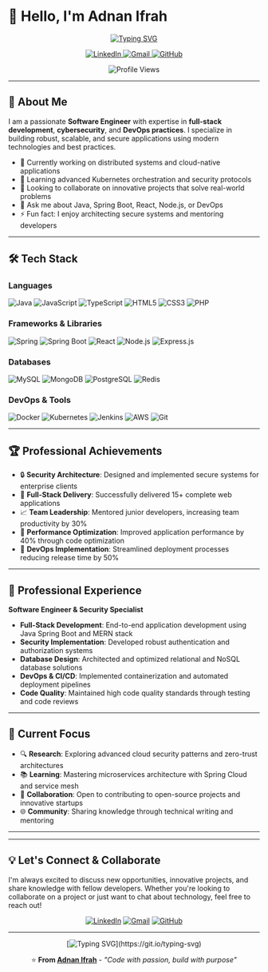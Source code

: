 # 👋 Hello, I'm Adnan Ifrah

<div align="center">
  
[![Typing SVG](https://readme-typing-svg.herokuapp.com?font=Fira+Code&weight=500&size=32&pause=1000&color=0891B2&center=true&vCenter=true&width=600&lines=Software+Engineer;Security+Expert;Full-Stack+Developer;DevOps+Enthusiast)](https://git.io/typing-svg)

</div>

<p align="center">
  <a href="https://www.linkedin.com/in/adnan-ifrah-a5286a270/">
    <img src="https://img.shields.io/badge/LinkedIn-0077B5?style=for-the-badge&logo=linkedin&logoColor=white" alt="LinkedIn">
  </a>
  <a href="mailto:ifrahadnan61@gmail.com">
    <img src="https://img.shields.io/badge/Gmail-D14836?style=for-the-badge&logo=gmail&logoColor=white" alt="Gmail">
  </a>
  <a href="https://github.com/ifrah-adnan">
    <img src="https://img.shields.io/badge/GitHub-100000?style=for-the-badge&logo=github&logoColor=white" alt="GitHub">
  </a>
</p>

<p align="center">
  <img src="https://komarev.com/ghpvc/?username=ifrah-adnan&color=0891b2&style=flat-square&label=Profile+Views" alt="Profile Views">
</p>

---

## 🎯 About Me

I am a passionate **Software Engineer** with expertise in **full-stack development**, **cybersecurity**, and **DevOps practices**. I specialize in building robust, scalable, and secure applications using modern technologies and best practices.

- 🔭 Currently working on distributed systems and cloud-native applications
- 🌱 Learning advanced Kubernetes orchestration and security protocols
- 👯 Looking to collaborate on innovative projects that solve real-world problems
- 💬 Ask me about Java, Spring Boot, React, Node.js, or DevOps
- ⚡ Fun fact: I enjoy architecting secure systems and mentoring developers

---

## 🛠️ Tech Stack

### Languages
<p align="left">
  <img src="https://img.shields.io/badge/Java-ED8B00?style=for-the-badge&logo=openjdk&logoColor=white" alt="Java">
  <img src="https://img.shields.io/badge/JavaScript-F7DF1E?style=for-the-badge&logo=JavaScript&logoColor=black" alt="JavaScript">
  <img src="https://img.shields.io/badge/TypeScript-007ACC?style=for-the-badge&logo=typescript&logoColor=white" alt="TypeScript">
  <img src="https://img.shields.io/badge/HTML5-E34F26?style=for-the-badge&logo=html5&logoColor=white" alt="HTML5">
  <img src="https://img.shields.io/badge/CSS3-1572B6?style=for-the-badge&logo=css3&logoColor=white" alt="CSS3">
  <img src="https://img.shields.io/badge/PHP-777BB4?style=for-the-badge&logo=php&logoColor=white" alt="PHP">
</p>

### Frameworks & Libraries
<p align="left">
  <img src="https://img.shields.io/badge/Spring-6DB33F?style=for-the-badge&logo=spring&logoColor=white" alt="Spring">
  <img src="https://img.shields.io/badge/Spring_Boot-F2F4F9?style=for-the-badge&logo=spring-boot" alt="Spring Boot">
  <img src="https://img.shields.io/badge/React-20232A?style=for-the-badge&logo=react&logoColor=61DAFB" alt="React">
  <img src="https://img.shields.io/badge/Node.js-43853D?style=for-the-badge&logo=node.js&logoColor=white" alt="Node.js">
  <img src="https://img.shields.io/badge/Express.js-404D59?style=for-the-badge" alt="Express.js">
</p>

### Databases
<p align="left">
  <img src="https://img.shields.io/badge/MySQL-005C84?style=for-the-badge&logo=mysql&logoColor=white" alt="MySQL">
  <img src="https://img.shields.io/badge/MongoDB-4EA94B?style=for-the-badge&logo=mongodb&logoColor=white" alt="MongoDB">
  <img src="https://img.shields.io/badge/PostgreSQL-316192?style=for-the-badge&logo=postgresql&logoColor=white" alt="PostgreSQL">
  <img src="https://img.shields.io/badge/Redis-DC382D?style=for-the-badge&logo=redis&logoColor=white" alt="Redis">
</p>

### DevOps & Tools
<p align="left">
  <img src="https://img.shields.io/badge/Docker-2CA5E0?style=for-the-badge&logo=docker&logoColor=white" alt="Docker">
  <img src="https://img.shields.io/badge/Kubernetes-326ce5.svg?&style=for-the-badge&logo=kubernetes&logoColor=white" alt="Kubernetes">
  <img src="https://img.shields.io/badge/Jenkins-D24939?style=for-the-badge&logo=Jenkins&logoColor=white" alt="Jenkins">
  <img src="https://img.shields.io/badge/Amazon_AWS-FF9900?style=for-the-badge&logo=amazonaws&logoColor=white" alt="AWS">
  <img src="https://img.shields.io/badge/Git-F05032?style=for-the-badge&logo=git&logoColor=white" alt="Git">
</p>

---

## 🏆 Professional Achievements

- 🔒 **Security Architecture**: Designed and implemented secure systems for enterprise clients
- 🚀 **Full-Stack Delivery**: Successfully delivered 15+ complete web applications
- 📈 **Team Leadership**: Mentored junior developers, increasing team productivity by 30%
- 🏅 **Performance Optimization**: Improved application performance by 40% through code optimization
- 🔧 **DevOps Implementation**: Streamlined deployment processes reducing release time by 50%

---

## 💼 Professional Experience

**Software Engineer & Security Specialist**
- **Full-Stack Development**: End-to-end application development using Java Spring Boot and MERN stack
- **Security Implementation**: Developed robust authentication and authorization systems
- **Database Design**: Architected and optimized relational and NoSQL database solutions  
- **DevOps & CI/CD**: Implemented containerization and automated deployment pipelines
- **Code Quality**: Maintained high code quality standards through testing and code reviews

---

## 🎯 Current Focus

- 🔍 **Research**: Exploring advanced cloud security patterns and zero-trust architectures
- 📚 **Learning**: Mastering microservices architecture with Spring Cloud and service mesh
- 🤝 **Collaboration**: Open to contributing to open-source projects and innovative startups
- 🌐 **Community**: Sharing knowledge through technical writing and mentoring

---

---

## 💡 Let's Connect & Collaborate

I'm always excited to discuss new opportunities, innovative projects, and share knowledge with fellow developers. Whether you're looking to collaborate on a project or just want to chat about technology, feel free to reach out!

<div align="center">
  
[![LinkedIn](https://img.shields.io/badge/LinkedIn-Connect-0077B5?style=for-the-badge&logo=linkedin&logoColor=white)](https://www.linkedin.com/in/adnan-ifrah-a5286a270/)
[![Gmail](https://img.shields.io/badge/Gmail-Contact-D14836?style=for-the-badge&logo=gmail&logoColor=white)](mailto:ifrahadnan61@gmail.com)
[![GitHub](https://img.shields.io/badge/GitHub-Follow-100000?style=for-the-badge&logo=github&logoColor=white)](https://github.com/ifrah-adnan)

</div>

---

<div align="center">
  
[![Typing SVG](https://readme-typing-svg.herokuapp.com?font=Fira+Code&weight=400&size=20&pause=1000&color=0891B2&center=true&vCenter=true&width=600&lines=Thanks+for+visiting+my+profile!;Let's+build+something+amazing+together!;Always+ready+for+new+challenges!)](https://git.io/typing-svg)

⭐ **From [Adnan Ifrah](https://github.com/ifrah-adnan)** - *"Code with passion, build with purpose"*

</div>



